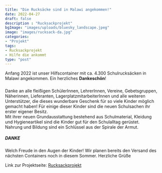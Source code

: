 ```yaml
---
title: "Die Rucksäcke sind in Malawi angekommen!"
date: 2022-04-27
draft: false
description : "Rucksackprojekt"
bgImage: "images/uploads/bluesky_landscape.jpeg"
image: "images/rucksack-da.jpg"
categories:
- "Projekt"
tags:
- Rucksackprojekt
- Hilfe die ankommt
type: "post"
---
```

Anfang 2022 ist unser Hilfscontainer mit ca. 4.300 Schulrucksäcken in Malawi angekommen. Ein herzliches **Dankeschön**!
<!--more-->
#####
Danke an alle fleißigen SchülerInnen, LehrerInnen, Vereine, Gebetsgruppen, Näherinnen, Lieferanten, LagerplatzmitarbeiterInnen und alle weiteren Unterstützer, die dieses wunderbare Geschenk für so viele Kinder möglich gemacht haben! Für einige dieser Kinder sind die neuen Schulsachen ihr erster eigener Besitz.  
Mit ihrer neuen Grundausstattung bestehend aus Schulmaterial, Kleidung und Hygieneartikel sind die Kinder gut für den Schulalltag gerüstet. Nahrung und Bildung sind ein Schlüssel aus der Spirale der Armut.  
##### DANKE
Welch Freude in den Augen der Kinder! Wir planen bereits den Versand des nächsten Containers noch in diesem Sommer. Herzliche Grüße  

Link zur Projektseite: [Rucksackprojekt](https://vinzi-wuestenrose.at/causes/30_rucksackprojekt/)